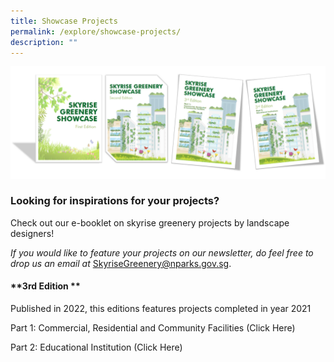 ```yaml
---
title: Showcase Projects
permalink: /explore/showcase-projects/
description: ""
---
```

![](/images/Graphics/Showcase%20editions.png)

### Looking for inspirations for your projects?

Check out our e-booklet on skyrise greenery projects by landscape designers!

*If you would like to feature your projects on our newsletter, do feel free to drop us an email at* SkyriseGreenery@nparks.gov.sg.

#### **3rd Edition **

Published in 2022, this editions features projects completed in year 2021  

Part 1: Commercial, Residential and Community Facilities (Click Here)


Part 2: Educational Institution (Click Here)
